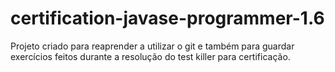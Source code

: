 # certification-javase-programmer-1.6
Projeto criado para reaprender a utilizar o git e também para guardar exercícios feitos durante a resolução do test killer para certificação.
